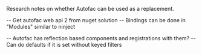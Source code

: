 Research notes on whether Autofac can be used as a replacement. 


-- Get autofac web api 2 from nuget solution
-- Bindings can be done in "Modules" similar to ninject


-- Autofac has reflection based components and registrations with them?
-- Can do defaults if it is set without keyed filters